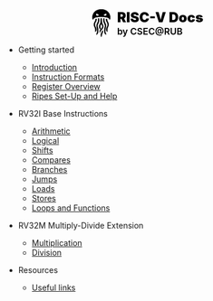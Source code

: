 
<div style="display: flex; justify-content: center; align-items: center; gap: 12px; margin-bottom: 1em;">
<img src="/_media/madness.svg" style="width: 32px;">
<div style="display: flex; flex-direction: column;">
  <span style="font-size: 18pt; font-weight: 900; color: black;">RISC-V Docs</span>
  <span style="font-size: 12pt; font-weight: 600; color: black;">by CSEC@RUB</span>
</div>
</div>


- Getting started
  - [Introduction](/)
  - [Instruction Formats](formats.md)
  - [Register Overview](registers.md)
  - [Ripes Set-Up and Help](ripes.md)

- RV32I Base Instructions
  - [Arithmetic](arithmetic.md)
  - [Logical](logical.md)
  - [Shifts](shifts.md)
  - [Compares](compare.md)
  - [Branches](branches.md)
  - [Jumps](jumps.md)
  - [Loads](loads.md)
  - [Stores](stores.md)
  - [Loops and Functions](loops.md)

- RV32M Multiply-Divide Extension
  - [Multiplication](multiply.md)
  - [Division](divide.md)

- Resources
  - [Useful links](resources.md)
